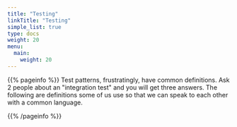 ```yaml
---
title: "Testing"
linkTitle: "Testing"
simple_list: true
type: docs
weight: 20
menu:
  main:
    weight: 20
---
```


{{% pageinfo %}}
Test patterns, frustratingly, have common definitions. Ask 2 people about an "integration test" and you will get three answers. The following are definitions some of us use so that we can speak to each other with a common language. 

{{% /pageinfo %}}